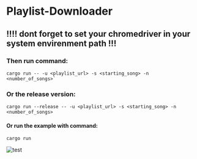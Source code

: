 # Playlist-Downloader

## !!!! dont forget to set your chromedriver in your system envirenment path !!!

### Then run command:

```
cargo run -- -u <playlist_url> -s <starting_song> -n <number_of_songs>`
```

### Or the release version: 

```
cargo run --release -- -u <playlist_url> -s <starting_song> -n <number_of_songs>
```
#### Or run the example with command:
```
cargo run
```
![test](https://github.com/IsekaiCode/Playlist-Downloader/assets/109307799/031ecee8-64d8-4da4-8d8e-e5619677e1ec)

